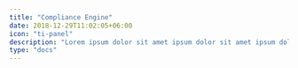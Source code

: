```yaml
---
title: "Compliance Engine"
date: 2018-12-29T11:02:05+06:00
icon: "ti-panel"
description: "Lorem ipsum dolor sit amet ipsum dolor sit amet ipsum dolor sit amet"
type: "docs"
---
```

